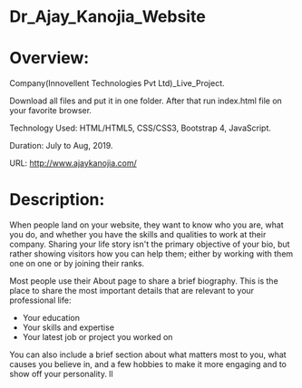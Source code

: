 # Dr_Ajay_Kanojia_Website

# Overview:

Company(Innovellent Technologies Pvt Ltd)_Live_Project.

Download all files and put it in one folder. After that run index.html file on your favorite browser.

Technology Used: HTML/HTML5, CSS/CSS3, Bootstrap 4, JavaScript.

Duration: July to Aug, 2019.

URL: http://www.ajaykanojia.com/


# Description:

When people land on your website, they want to know who you are, what you do, and whether you have the skills and qualities to work at their company. Sharing your life story isn't the primary objective of your bio, but rather showing visitors how you can help them; either by working with them one on one or by joining their ranks.

Most people use their About page to share a brief biography. This is the place to share the most important details that are relevant to your professional life:

- Your education
- Your skills and expertise
- Your latest job or project you worked on

You can also include a brief section about what matters most to you, what causes you believe in, and a few hobbies to make it more engaging and to show off your personality.
ll
